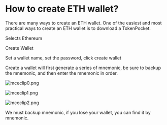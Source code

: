 # How to create ETH wallet?

There are many ways to create an ETH wallet. One of the easiest and most practical ways to create an ETH wallet is to download a TokenPocket.

Selects Ethereum

Create Wallet

Set a wallet name, set the password, click create wallet

Create a wallet will first generate a series of mnemonic, be sure to backup the mnemonic, and then enter the mnemonic in order.

![mceclip0.png](https://tokenpockethelpsupport.zendesk.com/hc/article\_attachments/900001066246/mceclip0.png)

![mceclip1.png](https://tokenpockethelpsupport.zendesk.com/hc/article\_attachments/900001075743/mceclip1.png)

![mceclip2.png](https://tokenpockethelpsupport.zendesk.com/hc/article\_attachments/900001066306/mceclip2.png)

We must backup mnemonic, if you lose your wallet, you can find it by mnemonic.
